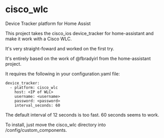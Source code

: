 # cisco_wlc
Device Tracker platform for Home Assist


This project takes the cisco_ios device_tracker for home-assistant and make it work with a Cisco WLC.

It's very straight-foward and worked on the first try.

It's entirely based on the work of @fbradyirl from the home-assistant project.

It requires the following in your configuration.yaml file:

```
device_tracker:
  - platform: cisco_wlc
    host: <IP of WLC>
    username: <username>
    password: <password>
    interval_seconds: 60
```
  
The default interval of 12 seconds is too fast.  60 seconds seems to work.

To install, just move the cisco_wlc directory into /config/custom_components.

